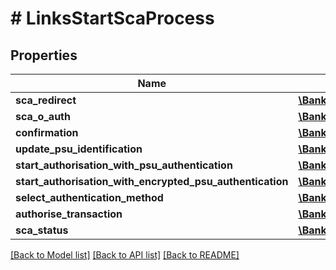 # # LinksStartScaProcess

## Properties

Name | Type | Description | Notes
------------ | ------------- | ------------- | -------------
**sca_redirect** | [**\BankIO\Sdk\Model\HrefType**](HrefType.md) |  | [optional] 
**sca_o_auth** | [**\BankIO\Sdk\Model\HrefType**](HrefType.md) |  | [optional] 
**confirmation** | [**\BankIO\Sdk\Model\HrefType**](HrefType.md) |  | [optional] 
**update_psu_identification** | [**\BankIO\Sdk\Model\HrefType**](HrefType.md) |  | [optional] 
**start_authorisation_with_psu_authentication** | [**\BankIO\Sdk\Model\HrefType**](HrefType.md) |  | [optional] 
**start_authorisation_with_encrypted_psu_authentication** | [**\BankIO\Sdk\Model\HrefType**](HrefType.md) |  | [optional] 
**select_authentication_method** | [**\BankIO\Sdk\Model\HrefType**](HrefType.md) |  | [optional] 
**authorise_transaction** | [**\BankIO\Sdk\Model\HrefType**](HrefType.md) |  | [optional] 
**sca_status** | [**\BankIO\Sdk\Model\HrefType**](HrefType.md) |  | [optional] 

[[Back to Model list]](../../README.md#documentation-for-models) [[Back to API list]](../../README.md#documentation-for-api-endpoints) [[Back to README]](../../README.md)


